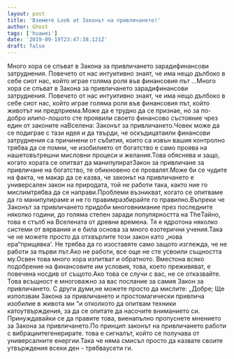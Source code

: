 ```yaml
---
layout: post
title: 'Вземете Lооk аt Законът на привличането!'
author: Ghost
tags: ['huawei']
date: '2019-09-19T23:47:38.121Z'
draft: false
---
```


Много хора се спъват в Закона за привличането зарадифинансови затруднения. Повечето от нас интуитивно знаят, че има нещо дълбоко в себе сиот нас, който играе голяма роля във финансовия път ...Много хора се спъват в Закона за привличането зарадифинансови затруднения. Повечето от нас интуитивно знаят, че има нещо дълбоко в себе сиот нас, който играе голяма роля във финансовия път, който животът ни предприема.Може да е трудно да се признае, но за по-добро илипо-лошото сте проявили своето финансово състояние чрез един от законите наВселена: Законът за привличането.Човек може да се подиграе с тази идея и да твърди, че оскъдицатаили финансови затруднения са причинени от събития, които са извън вашия контролно трябва да се помни, че изобилието от богатство е само проява на нашетовътрешни мисловни процеси и желания.Това обяснява и защо, когато хората се опитват да манипулиратЗакон за привличане за привличане на богатство, те обикновено се провалят.Може би се чудите на факта, че макар да се казва, че законът на привличането е универсален закон на природата, той не работи така, както ние го мислимтрябва да се направи.Проблеми възникват, когато се опитваме да го манипулираме и не го правимразбирайте го правилно.Въпреки че Законът за привличането придоби многовнимание през последните няколко години, до голяма степен заради популярността на TheТайно, това е стълб на Вселената от древни времена. Тя е ядротона няколко системи от вярвания и е била основа за много езотерични учения.Така че не можете просто да отхвърлите този закон като „нова ера“прищявка'. Не трябва да го изоставяте само защото изглежда, че не работи за първи път.Ако не работи, все още не сте усвоили същността му.Освен това много хора изпитват и обратното. Вместона всяко подобрение на финансовите им условия, това, което преживяват, е повечена носдив от същото.Ако това се случи с вас, не се отказвайте. Това всъщност е многоважно за вас послание за самия Закон за привличането. С други думи,не можете просто да мислите: „Добре; Ще използвам Закона за привличането и простомагически привлича изобилие в живота ми "и отколкото да опитвам техники катоутвърждения, за да се опитате да насочите вниманието си. Принуждавайки се да правите това, виенапълно пропуснете мнението за Закона за привличането.По принцип законът на привличането работи с вибрациитегенерирате. това е сигналът, който се получава от универсалните енергии.Така че няма смисъл просто да казвате своите утвърждения всеки ден - трябваусети ги.  
